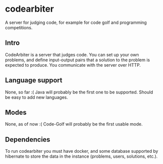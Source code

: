 # codearbiter
A server for judging code, for example for code golf and programming competitions.

## Intro
CodeArbiter is a server that judges code. You can set up your own problems, and define input-output pairs that a solution to the problem is expected to produce. You communicate with the server over HTTP.

## Language support
None, so far :( Java will probably be the first one to be supported. Should be easy to add new languages.

## Modes
None, as of now :( Code-Golf will probably be the first usable mode.

## Dependencies 
To run codearbiter you must have docker, and some database supported by hibernate to store the data in the instance (problems, users, solutions, etc.).